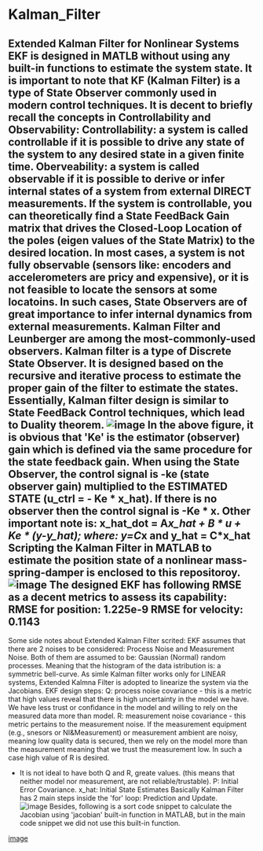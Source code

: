 # Kalman_Filter
Extended Kalman Filter for Nonlinear Systems 
EKF is designed in MATLB without using any built-in functions to estimate the system state. 
It is important to note that KF (Kalman Filter) is a type of State Observer commonly used in modern control techniques. 
It is decent to briefly recall the concepts in Controllability and Observability: 
Controllability: a system is called controllable if it is possible to drive any state of the system to any desired state in a given finite time. 
Oberveability: a system is called observable if it is possible to derive or infer internal states of a system from external DIRECT measurements. 
If the system is controllable, you can theoretically find a State FeedBack Gain matrix that drives the Closed-Loop Location of the poles (eigen values of the State Matrix) to the desired location. 
In most cases, a system is not fully observable (sensors like: encoders and accelerometers are pricy and expensive), or it is not feasible to locate the sensors at some locatoins. 
In such cases, State Observers are of great importance to infer internal dynamics from external measurements. 
Kalman Filter and Leunberger are among the most-commonly-used observers. Kalman filter is a type of Discrete State Observer. It is designed based on the recursive and iterative process to estimate the 
proper gain of the filter to estimate the states. 
Essentially, Kalman filter design is similar to State FeedBack Control techniques, which lead to Duality theorem. 
![image](https://github.com/user-attachments/assets/a80c3243-8ac7-4876-9f8e-d2d5661f23fb)
In the above figure, it is obvious that 'Ke' is the estimator (observer) gain which is defined via the same procedure for the state feedback gain. 
When using the State Observer, the control signal is -ke (state observer gain) multiplied to the ESTIMATED STATE (u_ctrl = - Ke * x_hat). If there is no observer then the control signal is -Ke * x. 
Other important note is: 
x_hat_dot = A*x_hat + B * u + Ke * (y-y_hat); where: y=C*x and y_hat = C*x_hat  
Scripting the Kalman Filter in MATLAB to estimate the position state of a nonlinear mass-spring-damper is enclosed to this repositoroy. 
![image](https://github.com/user-attachments/assets/d2b300b6-8ed8-4870-b13f-2b622fcb29ee)
The designed EKF has following RMSE as a decent metrics to assess its capability: 
RMSE for position: 1.225e-9
RMSE for velocity: 0.1143
---
Some side notes about Extended Kalman Filter scrited: 
EKF assumes that there are 2 noises to be considered: Process Noise and Measurement Noise. Both of them are assumed to be: Gaussian (Normal) random processes. Meaning that the histogram of the data istribution is: a symmetric bell-curve. 
As simle Kalman filter works only for LINEAR systems, Extended Kalmna Filter is adopted to linearize the system via the Jacobians.
EKF design steps: 
Q: process noise covariance - this is a metric that high values reveal that there is high uncertainty in the model we have. We have less trust or confidance in the model and willing to rely on the measured data more than model. 
R: measurement noise covariance - this metric pertains to the measurement noise. If the measurement equipment (e.g., snesors or NI&Measurement) or measurement ambient are noisy, meaning low quality data is secured, then we rely on the model more than the measurement meaning that we trust the measurement low. In such a case high value of R is desired. 
* It is not ideal to have both Q and R, greate values. (this means that neither model nor measurement, are not reliable/trustable). 
P: Initial Error Covariance. 
x_hat: Initial State Estimates 
Basically Kalman Filter has 2 main steps inside the 'for' loop: Prediction and Update.         
![image](https://github.com/user-attachments/assets/06f56c85-6e93-4d98-aed2-ccc33084baa2)
Besides, following is a sort code snippet to calculate the Jacobian using 'jacobian' built-in function in MATLAB, but in the main code snippet we did not use this built-in function.

[image](https://github.com/user-attachments/assets/d7ecd5fa-06b7-435e-8ef0-876dbd4fe485)



